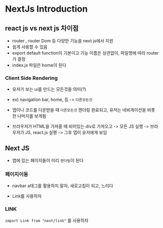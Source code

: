 # NextJs Introduction

## react js vs next js 차이점
- router , router Dom 등 다양한 기능을 next js에서 지원
- 쉽게 사용할 수 있음
- export default function이 기본이고 기능 이름은 상관없이, 파일명에 따라 router가 결정
- index.js 파일은 home이 된다

### Client Side Rendering
- 유저가 보는 ui를 만드는 모든것을 의미(?)
- ex) navigation bar, home, 등 -> `다른모든것`
- 앱이나 코드를 다운받을 때 `다른모든것` 렌더링 완료되고, 유저는 네비게이션을 비롯한 나머지를 보게됨

- 브라우저가 HTML을 가져올 때 비어있는 div로 가져오고 -> 모든 JS 실행 -> 브라우저가 JS, react.js 실행 -> 그후 앱이 유저에게 보임



## Next JS

- 앱에 있는 페이지들이 미리 `렌더링`이 된다

### 페이지이동
- navbar a태그를 활용하지 말자, 새로고침이 되고, 느리다

- Link를 사용하자 

### LINK
`import Link from "next/link"` 를 사용하자